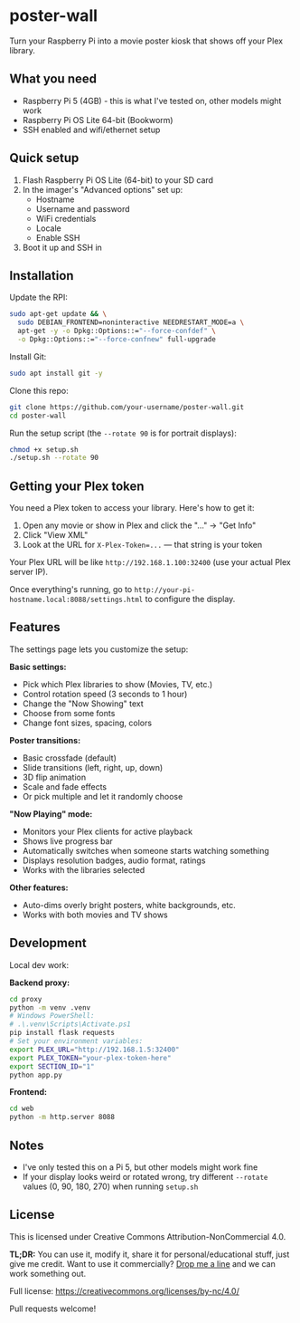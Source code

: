 # poster-wall

Turn your Raspberry Pi into a movie poster kiosk that shows off your Plex library.

## What you need

- Raspberry Pi 5 (4GB) - this is what I've tested on, other models might work
- Raspberry Pi OS Lite 64-bit (Bookworm)
- SSH enabled and wifi/ethernet setup

## Quick setup

1. Flash Raspberry Pi OS Lite (64-bit) to your SD card
2. In the imager's "Advanced options" set up:
   - Hostname
   - Username and password  
   - WiFi credentials
   - Locale
   - Enable SSH
3. Boot it up and SSH in

## Installation

Update the RPI:

```bash
sudo apt-get update && \
  sudo DEBIAN_FRONTEND=noninteractive NEEDRESTART_MODE=a \
  apt-get -y -o Dpkg::Options::="--force-confdef" \
  -o Dpkg::Options::="--force-confnew" full-upgrade
```

Install Git:

```bash
sudo apt install git -y
```

Clone this repo:

```bash
git clone https://github.com/your-username/poster-wall.git
cd poster-wall
```

Run the setup script (the `--rotate 90` is for portrait displays):

```bash
chmod +x setup.sh
./setup.sh --rotate 90
```

## Getting your Plex token

You need a Plex token to access your library. Here's how to get it:

1. Open any movie or show in Plex and click the "..." → "Get Info"
2. Click "View XML"
3. Look at the URL for `X-Plex-Token=...` — that string is your token

Your Plex URL will be like `http://192.168.1.100:32400` (use your actual Plex server IP).

Once everything's running, go to `http://your-pi-hostname.local:8088/settings.html` to configure the display.

## Features

The settings page lets you customize the setup:

**Basic settings:**
- Pick which Plex libraries to show (Movies, TV, etc.)
- Control rotation speed (3 seconds to 1 hour)
- Change the "Now Showing" text
- Choose from some fonts
- Change font sizes, spacing, colors

**Poster transitions:**
- Basic crossfade (default)
- Slide transitions (left, right, up, down)
- 3D flip animation
- Scale and fade effects
- Or pick multiple and let it randomly choose

**"Now Playing" mode:**
- Monitors your Plex clients for active playback
- Shows live progress bar
- Automatically switches when someone starts watching something
- Displays resolution badges, audio format, ratings
- Works with the libraries selected

**Other features:**
- Auto-dims overly bright posters, white backgrounds, etc.
- Works with both movies and TV shows

## Development

Local dev work:

**Backend proxy:**
```bash
cd proxy
python -m venv .venv
# Windows PowerShell:
# .\.venv\Scripts\Activate.ps1
pip install flask requests
# Set your environment variables:
export PLEX_URL="http://192.168.1.5:32400"
export PLEX_TOKEN="your-plex-token-here"
export SECTION_ID="1"
python app.py
```

**Frontend:**
```bash
cd web
python -m http.server 8088
```

## Notes

- I've only tested this on a Pi 5, but other models might work fine
- If your display looks weird or rotated wrong, try different `--rotate` values (0, 90, 180, 270) when running `setup.sh`

## License

This is licensed under Creative Commons Attribution-NonCommercial 4.0. 

**TL;DR:** You can use it, modify it, share it for personal/educational stuff, just give me credit. Want to use it commercially? [Drop me a line](mailto:dan@santee.ws) and we can work something out.

Full license: https://creativecommons.org/licenses/by-nc/4.0/

Pull requests welcome!




